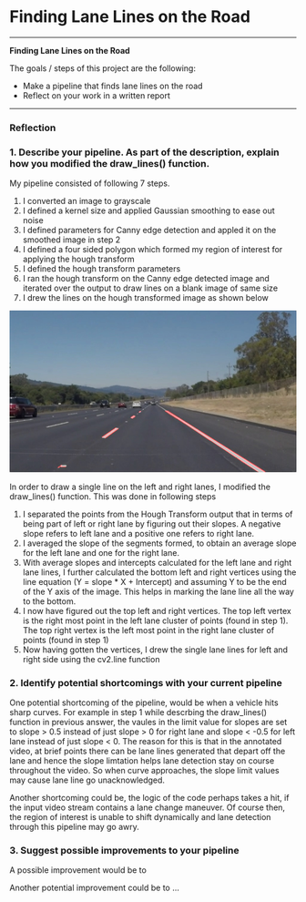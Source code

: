 # **Finding Lane Lines on the Road** 

---

**Finding Lane Lines on the Road**

The goals / steps of this project are the following:
* Make a pipeline that finds lane lines on the road
* Reflect on your work in a written report


[//]: # (Image References)

[image1]: ./test_images/Output_solidWhiteRight.jpg

---

### Reflection

### 1. Describe your pipeline. As part of the description, explain how you modified the draw_lines() function.

My pipeline consisted of following 7 steps.

1) I converted an image to grayscale
2) I defined a kernel size and applied Gaussian smoothing to ease out noise
3) I defined parameters for Canny edge detection and appled it on the smoothed image in step 2
4) I defined a four sided polygon which formed my region of interest for applying the hough transform
5) I defined the hough transform parameters
6) I ran the hough transform on the Canny edge detected image and iterated over the output to draw lines on a blank image of same size
7) I drew the lines on the hough transformed image as shown below

![alt text][image1]

In order to draw a single line on the left and right lanes, I modified the draw_lines() function. This was done in following steps

1) I separated the points from the Hough Transform output that in terms of being part of left or right lane by figuring out their slopes.
A negative slope refers to left lane and a positive one refers to right lane.
2) I averaged the slope of the segments formed, to obtain an average slope for the left lane and one for the right lane.
3) With average slopes and intercepts calculated for the left lane and right lane lines, I further calculated the bottom left and right vertices using the line equation (Y = slope * X + Intercept) and assuming Y to be the end of the Y axis of the image. This helps in marking the lane line all the way to the bottom.
4) I now have figured out the top left and right vertices. The top left vertex is the right most point in the left lane cluster of points (found in step 1). The top right vertex is the left most point in the right lane cluster of points (found in step 1) 
5) Now having gotten the vertices, I drew the single lane lines for left and right side using the cv2.line function


### 2. Identify potential shortcomings with your current pipeline


One potential shortcoming of the pipeline, would be when a vehicle hits sharp curves. For example in step 1 while descrbing the draw_lines() function in previous answer, the vaules in the limit value for slopes are set to slope > 0.5 instead of just slope > 0 for right lane and slope < -0.5 for left lane instead of just slope < 0. The reason for this is that in the annotated video, at brief points there can be lane lines generated that depart off the lane and hence the slope limtation helps lane detection stay on course throughout the video. So when curve approaches, the slope limit values may cause lane line go unacknowledged.

Another shortcoming could be, the logic of the code perhaps takes a hit, if the input video stream contains a lane change maneuver. Of course then, the region of interest is unable to shift dynamically and lane detection through this pipeline may go awry.


### 3. Suggest possible improvements to your pipeline

A possible improvement would be to 

Another potential improvement could be to ...
